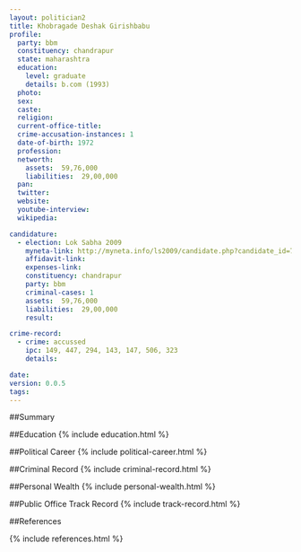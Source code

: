```yaml
---
layout: politician2
title: Khobragade Deshak Girishbabu
profile: 
  party: bbm
  constituency: chandrapur
  state: maharashtra
  education: 
    level: graduate
    details: b.com (1993)
  photo: 
  sex: 
  caste: 
  religion: 
  current-office-title: 
  crime-accusation-instances: 1
  date-of-birth: 1972
  profession: 
  networth: 
    assets:  59,76,000
    liabilities:  29,00,000
  pan: 
  twitter: 
  website: 
  youtube-interview: 
  wikipedia: 

candidature: 
  - election: Lok Sabha 2009
    myneta-link: http://myneta.info/ls2009/candidate.php?candidate_id=779
    affidavit-link: 
    expenses-link: 
    constituency: chandrapur 
    party: bbm
    criminal-cases: 1
    assets:  59,76,000
    liabilities:  29,00,000
    result:  

crime-record: 
  - crime: accussed
    ipc: 149, 447, 294, 143, 147, 506, 323
    details:    

date: 
version: 0.0.5
tags: 
---
```

##Summary


##Education
{% include education.html %}


##Political Career
{% include political-career.html %}


##Criminal Record
{% include criminal-record.html %}


##Personal Wealth
{% include personal-wealth.html %}


##Public Office Track Record
{% include track-record.html %}


##References


{% include references.html %}